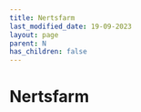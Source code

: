 ```yaml
---
title: Nertsfarm
last_modified_date: 19-09-2023
layout: page
parent: N
has_children: false
---
```


Nertsfarm
=========

